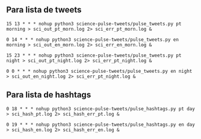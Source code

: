 ## Para lista de tweets

`15 13 * * * nohup python3 science-pulse-tweets/pulse_tweets.py pt morning > sci_out_pt_morn.log 2> sci_err_pt_morn.log &`

`0 14 * * * nohup python3 science-pulse-tweets/pulse_tweets.py en morning > sci_out_en_morn.log 2> sci_err_en_morn.log &`

`15 23 * * * nohup python3 science-pulse-tweets/pulse_tweets.py pt night > sci_out_pt_night.log 2> sci_err_pt_night.log &`

`0 0 * * * nohup python3 science-pulse-tweets/pulse_tweets.py en night > sci_out_en_night.log 2> sci_err_pt_night.log &`

## Para lista de hashtags

`0 18 * * * nohup python3 science-pulse-tweets/pulse_hashtags.py pt day > sci_hash_pt.log 2> sci_hash_err_pt.log &`

`0 19 * * * nohup python3 science-pulse-tweets/pulse_hashtags.py en day > sci_hash_en.log 2> sci_hash_err_en.log &`

